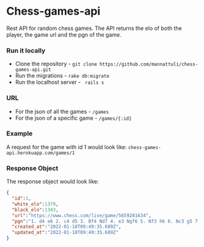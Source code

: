 # Chess-games-api

Rest API for random chess games.
The API returns the elo of both the player, the game url and the pgn of the game.

### Run it locally 
* Clone the repository -
``` git clone https://github.com/mannattuli/chess-games-api.git ```
* Run the migrations -
``` rake db:migrate ```
* Run the localhost server -
``` rails s```

### URL
* For the json of all the games - ``` /games ```
* For the json of a specific game - ``` /games/{:id} ```

### Example
A request for the game with id 1 would look like: 
``` chess-games-api.herokuapp.com/games/1 ```

### Response Object
The response object would look like:
```json
{
  "id":1,
  "white_elo":1379,
  "black_elo":1343,
  "url":"https://www.chess.com/live/game/5659281634",
  "pgn":"1. d4 e6 2. c4 d5 3. Bf4 Nd7 4. e3 Ngf6 5. Nf3 h6 6. Nc3 g5 7. Bg3 Bb4 8. cxd5 Bxc3+ 9. bxc3 Nxd5 10. c4 N5b6 11. Ne5 Qe7 12. c5 Nd5 13. Qa4 c6 14. Bd3 b5 15. Qc2 Nb4 16. Qc3 Nxd3+ 17. Qxd3 Qf6 18. Nxc6 Bb7 19. Qxb5 Bxc6 20. Qxc6 Rd8 21. Bd6 e5 22. Bxe5 Qxc6 23. Bxh8 f6 24. O-O Kf7 25. Rac1 Rxh8 26. Rfd1 Qd5 27. c6 Nb6 28. c7 Rc8 29. Rc5 Qd6 30. Rdc1 Kg6 31. Rc6 Qd5 32. R1c5 Qxa2 33. h3 Qb1+ 34. Rc1 Qe4 35. R1c3 Nd5 36. f3 1-0",
  "created_at":"2022-01-18T09:49:35.689Z",
  "updated_at":"2022-01-18T09:49:35.689Z"
}
```

